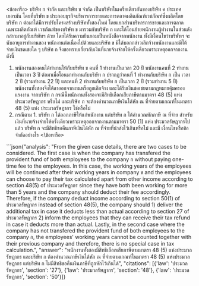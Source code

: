 <user> <ข้อหารือ> บริษัท ก จำกัด และบริษัท ข จำกัด เป็นบริษัทในเครือเดียวกันของบริษัท ค ประเทศ
เยอรมัน โดยที่บริษัท ข ประกอบธุรกิจบริหารการขายและการตลาดผลิตภัณฑ์เวชภัณฑ์ซึ่งผลิตโดยบริษัท ก
ต่อมาได้มีการปรับโครงสร้างบริษัททั้งสองใหม่ โดยแยกส่วนบริหารการขายและการตลาดเฉพาะผลิตภัณฑ์
เวชภัณฑ์ของบริษัท ข มารวมกับบริษัท ก และได้โอนย้ายพนักงานผู้ทำงานในส่วนดังกล่าวมาอยู่กับบริษัทฯ
ด้วย โดยได้รับความยินยอมเป็นหนังสือจากพนักงาน ทั้งมีเงื่อนไขว่าบริษัทฯ จะนับอายุการทำงานของ
พนักงานต่อเนื่องไปด้วยและบริษัท ข มิได้บอกกล่าวเลิกจ้างพนักงานและมิได้จ่ายเงินชดเชยใด ๆ บริษัท
ก จึงขอทราบเกี่ยวกับเงินที่นายจ้างจ่ายให้ครั้งเดียวเพราะเหตุออกจากงาน ดังนี้
1. พนักงานสองคนได้ทำงานให้กับบริษัท ข คนที่ 1 ทำงานเป็นเวลา 20 ปี พนักงานคนที่
2 ทำงานเป็นเวลา 3 ปี ต่อมาเมื่อโอนมาทำงานกับบริษัท ก ปรากฏว่าคนที่ 1 ทำงานกับบริษัท ก เป็น
เวลา 2 ปี (รวมทำงาน 22 ปี) และคนที่ 2 ทำงานกับบริษัท ก เป็นเวลา 2 ปี (รวมทำงาน 5 ปี)
พนักงานทั้งสองจึงได้ลาออกจากงานหรือถูกเลิกจ้าง และได้รับเงินชดเชยตามกฎหมายคุ้มครองแรงงาน
จากบริษัท ก กรณีนี้พนักงานทั้งสองจะมีสิทธิเลือกเสียภาษีตามมาตรา 48 (5) แห่งประมวลรัษฎากร
หรือไม่ และบริษัท ก จะต้องคำนวณภาษีเงินได้หัก ณ ที่จ่ายตามเกณฑ์ในมาตรา 48 (5) แห่ง
ประมวลรัษฎากร ใช่หรือไม่
2. กรณีตาม 1. บริษัท ก ได้ออกภาษีให้แก่พนักงาน แต่บริษัท ก ได้คำนวณหักภาษี ณ
ที่จ่าย สำหรับเงินที่นายจ้างจ่ายให้ครั้งเดียวเพราะเหตุออกจากงานตามมาตรา 50 (1) แห่ง
ประมวลรัษฎากรไปแล้ว บริษัท ก จะมีสิทธิขอคืนภาษีเงินได้หัก ณ ที่จ่ายที่นำส่งไว้เกินหรือไม่ และมี
เงื่อนไขหรือข้อจำกัดอย่างไร <\ข้อหารือ>

<assistant> ```json{"analysis": "From the given case details, there are two cases to be considered. The first case is when the company has transfered the provident fund of both employees to the company ก without paying one-time fee to the employees. In this case, the working years of the employees will be continued after their working years in company ข and the employees can choose to pay their tax calculated apart from other income according to section 48(5) of ประมวลรัษฎากร since they have both been working for more than 5 years and the company should deduct their fee accordingly. Therefore, if the company deduct income according to section 50(1) of ประมวลรัษฎากร instead of section 48(5), the company should 1) deliver the additional tax in case it deducts less than actual according to section 27 of ประมวลรัษฎากร 2) inform the employees that they can receive their tax refund in case it deducts more than actual. Lastly, in the second case where the company has not transfered the provident fund of both employees to the company ก, the employees' working years cannot be counted together with their previous company and therefore, there is no special case in tax calculation.", "answer": "พนักงานทั้งสองมีสิทธิเลือกเสียภาษีตามมาตรา 48 (5) แห่งประมวลรัษฎากร และบริษัท ก ต้องคำนวณภาษีเงินได้หัก ณ ที่จ่ายตามเกณฑ์ในมาตรา 48 (5) แห่งประมวลรัษฎากร แต่บริษัท ก ไม่มีสิทธิขอคืนเงินภาษีที่ถูกหักไว้เกินได้",
"citations": [{'law': 'ประมวลรัษฎากร', 'section': '27'}, {'law': 'ประมวลรัษฎากร', 'section': '48'}, {'law': 'ประมวลรัษฎากร', 'section': '50'}]}
```
